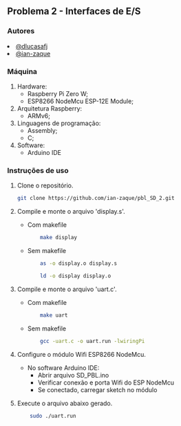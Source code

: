 ## Problema 2 - Interfaces de E/S

### Autores
<div align="justify">
    <li><a href="https://github.com/dlucasafj">@dlucasafj</a></li>
    <li><a href="https://github.com/ian-zaque">@ian-zaque</a></li>
</div>

### Máquina

1. Hardware:
    - Raspberry Pi Zero W;
    - ESP8266 NodeMcu ESP-12E Module;
2. Arquitetura Raspberry:
    - ARMv6;
3. Linguagens de programação: 
    - Assembly;
    - C;
4. Software:
    - Arduino IDE

### Instruções de uso

1. Clone o repositório.
    ```sh
    git clone https://github.com/ian-zaque/pbl_SD_2.git
    ```

2. Compile e monte o arquivo 'display.s'.
    * Com makefile
        ```sh
            make display
        ```

    * Sem makefile
        ```sh
            as -o display.o display.s
        ```
        ```sh
            ld -o display display.o
        ```

3. Compile e monte o arquivo 'uart.c'.
    * Com makefile
        ```sh
            make uart
        ```

    * Sem makefile
        ```sh
            gcc -uart.c -o uart.run -lwiringPi
        ```

4. Configure o módulo Wifi ESP8266 NodeMcu.
    * No software Arduino IDE:
        <ul>
            <li> Abrir arquivo SD_PBL.ino </li>
            <li> Verificar conexão e porta Wifi do ESP NodeMcu </li>
            <li> Se conectado, carregar sketch no módulo </li>
        </ul

5. Execute o arquivo abaixo gerado.
    ```sh
        sudo ./uart.run
     ```
